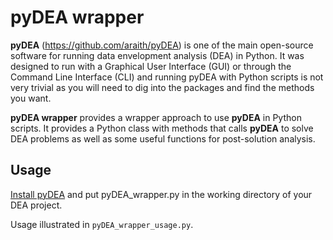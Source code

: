 # pyDEA wrapper
**pyDEA** (<https://github.com/araith/pyDEA>) is one of the main open-source software for running data envelopment analysis (DEA) 
in Python. It was designed to run with a Graphical User Interface (GUI) or through 
the Command Line Interface (CLI) and running pyDEA with Python scripts is not very 
trivial as you will need to dig into the packages and find the methods you want. 

**pyDEA wrapper** provides a wrapper approach to use **pyDEA** in Python scripts. 
It provides a Python class with methods that calls **pyDEA** to solve DEA problems 
as well as some useful functions for post-solution analysis.

## Usage
[Install pyDEA](https://github.com/araith/pyDEA#installation) and put pyDEA_wrapper.py
in the working directory of your DEA project.

Usage illustrated in `pyDEA_wrapper_usage.py`.


